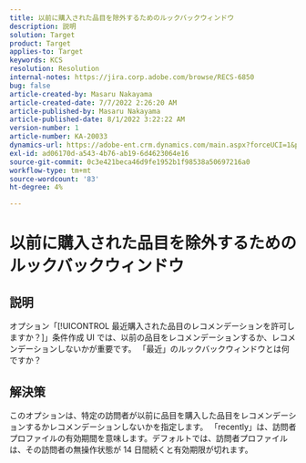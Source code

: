 ```yaml
---
title: 以前に購入された品目を除外するためのルックバックウィンドウ
description: 説明
solution: Target
product: Target
applies-to: Target
keywords: KCS
resolution: Resolution
internal-notes: https://jira.corp.adobe.com/browse/RECS-6850
bug: false
article-created-by: Masaru Nakayama
article-created-date: 7/7/2022 2:26:20 AM
article-published-by: Masaru Nakayama
article-published-date: 8/1/2022 3:22:22 AM
version-number: 1
article-number: KA-20033
dynamics-url: https://adobe-ent.crm.dynamics.com/main.aspx?forceUCI=1&pagetype=entityrecord&etn=knowledgearticle&id=c994422e-9cfd-ec11-82e5-000d3a5a3540
exl-id: ad06170d-a543-4b76-ab19-6d4623064e16
source-git-commit: 0c3e421beca46d9fe1952b1f98538a50697216a0
workflow-type: tm+mt
source-wordcount: '83'
ht-degree: 4%

---
```


# 以前に購入された品目を除外するためのルックバックウィンドウ

## 説明

オプション「[!UICONTROL 最近購入された品目のレコメンデーションを許可しますか？]」条件作成 UI では、以前の品目をレコメンデーションするか、レコメンデーションしないかが重要です。 「最近」のルックバックウィンドウとは何ですか？

## 解決策

このオプションは、特定の訪問者が以前に品目を購入した品目をレコメンデーションするかレコメンデーションしないかを指定します。 「recently」は、訪問者プロファイルの有効期間を意味します。デフォルトでは、訪問者プロファイルは、その訪問者の無操作状態が 14 日間続くと有効期限が切れます。
